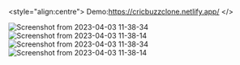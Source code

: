 <style="align:centre"> Demo:https://cricbuzzclone.netlify.app/ </>


![Screenshot from 2023-04-03 11-38-34](https://user-images.githubusercontent.com/24763499/229425391-be285081-d703-4f2f-9b07-e9b23620c73e.png)
![Screenshot from 2023-04-03 11-38-14](https://user-images.githubusercontent.com/24763499/229425318-66c9f34f-d0af-4d3f-9a9e-8bd1c2125194.png)
![Screenshot from 2023-04-03 11-38-34](https://user-images.githubusercontent.com/24763499/229425262-88938a65-f2bd-4cae-84b2-f279c22b111a.png)
![Screenshot from 2023-04-03 11-38-14](https://user-images.githubusercontent.com/24763499/229425192-09166da9-e970-4445-ae04-37e2c2da619d.png)

